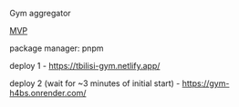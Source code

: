 Gym aggregator

[MVP](https://docs.google.com/spreadsheets/d/1VrRoYSfkU1zINKIZfQf5EOYg79cPG5exVas9mb-CdcY/edit#gid=0) 

package manager: pnpm

deploy 1 - https://tbilisi-gym.netlify.app/

deploy 2 (wait for ~3 minutes of initial start) - https://gym-h4bs.onrender.com/
